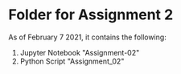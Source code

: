 # Folder for Assignment 2
As of February 7 2021, it contains the following:
1. Jupyter Notebook "Assignment-02"
2. Python Script "Assignment_02"
